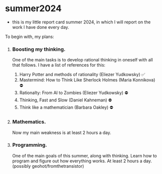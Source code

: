 # summer2024 
- this is my little report card summer 2024, in which I will report on the work I have done every day. 

To begin with, my plans:

1. ### Boosting my thinking.
   One of the main tasks is to develop rational thinking in oneself with all that follows. I have a list of references for this:   
   1) Harry Potter and methods of rationality (Eliezer Yudkowsky)      ✅ 
   2) Mastermind: How to Think Like Sherlock Holmes (Maria Konnikova)  ⛔ 
   3) Rationalty: From AI to Zombies (Eliezer Yudkowsky)               ⛔ 
   4) Thinking, Fast and Slow (Daniel Kahneman)                        ⛔ 
   5) Think like a mathematician (Barbara Oakley)                      ⛔
    
3. ### Mathematics.
   Now my main weakness is at least 2 hours a day.

5. ### Programming.
   One of the main goals of this summer, along with thinking. Learn how to program and figure out how everything works. At least 2 hours a day. 
   (possibly geohot/fromthetransistor)
